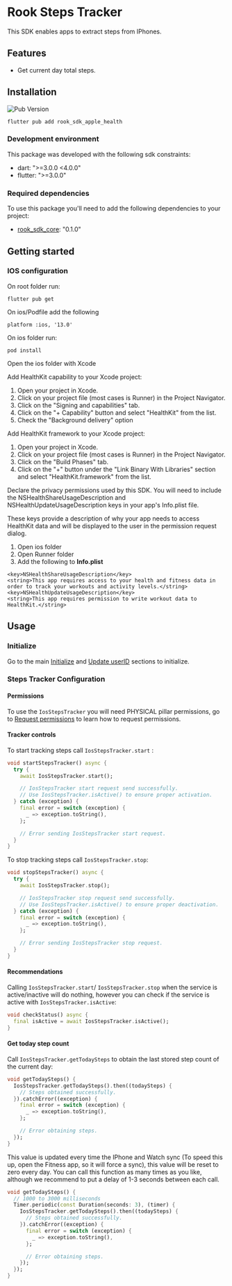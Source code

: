 # Rook Steps Tracker

This SDK enables apps to extract steps from IPhones.

## Features

* Get current day total steps.

## Installation

![Pub Version](https://img.shields.io/pub/v/rook_sdk_apple_health?style=for-the-badge&logo=flutter&label=pubdev&color=7200F7)

```text
flutter pub add rook_sdk_apple_health
```

### Development environment

This package was developed with the following sdk constraints:

* dart: ">=3.0.0 <4.0.0"
* flutter: ">=3.0.0"

### Required dependencies

To use this package you'll need to add the following dependencies to your project:

* [rook_sdk_core](https://pub.dev/packages/rook_sdk_core): "0.1.0"

## Getting started

### IOS configuration

On root folder run:

```text
flutter pub get
```

On ios/Podfile add the following

```text
platform :ios, '13.0'
```

On ios folder run:

```text
pod install
```

Open the ios folder with Xcode

Add HealthKit capability to your Xcode project:

1. Open your project in Xcode.
2. Click on your project file (most cases is Runner) in the Project Navigator.
3. Click on the "Signing and capabilities" tab.
4. Click on the "+ Capability" button and select "HealthKit" from the list.
5. Check the "Background delivery" option

Add HealthKit framework to your Xcode project:

1. Open your project in Xcode.
2. Click on your project file (most cases is Runner) in the Project Navigator.
3. Click on the "Build Phases" tab.
4. Click on the "+" button under the "Link Binary With Libraries" section and select "HealthKit.framework" from the
   list.

Declare the privacy permissions used by this SDK. You will need to include the NSHealthShareUsageDescription and
NSHealthUpdateUsageDescription keys in your app's Info.plist file.

These keys provide a description of why your app needs to access HealthKit data and will be displayed to the user in the
permission request dialog.

1. Open ios folder
2. Open Runner folder
3. Add the following to **Info.plist**

```plist
<key>NSHealthShareUsageDescription</key>
<string>This app requires access to your health and fitness data in order to track your workouts and activity levels.</string>
<key>NSHealthUpdateUsageDescription</key>
<string>This app requires permission to write workout data to HealthKit.</string>
```

## Usage

### Initialize

Go to the main [Initialize](README.md#initialize) and [Update userID](README.md#update-userid) sections to initialize.

### Steps Tracker Configuration

#### Permissions

To use the `IosStepsTracker` you will need PHYSICAL pillar permissions, go
to [Request permissions](README.md#request-permissions) to learn how to request permissions.

#### Tracker controls

To start tracking steps call `IosStepsTracker.start` :

```dart
void startStepsTracker() async {
  try {
    await IosStepsTracker.start();

    // IosStepsTracker start request send successfully. 
    // Use IosStepsTracker.isActive() to ensure proper activation.
  } catch (exception) {
    final error = switch (exception) {
      _ => exception.toString(),
    };

    // Error sending IosStepsTracker start request. 
  }
}
```

To stop tracking steps call `IosStepsTracker.stop`:

```dart
void stopStepsTracker() async {
  try {
    await IosStepsTracker.stop();

    // IosStepsTracker stop request send successfully. 
    // Use IosStepsTracker.isActive() to ensure proper deactivation.
  } catch (exception) {
    final error = switch (exception) {
      _ => exception.toString(),
    };

    // Error sending IosStepsTracker stop request. 
  }
}
```

#### Recommendations

Calling `IosStepsTracker.start`/ `IosStepsTracker.stop` when the service is active/inactive will do nothing,
however you can check if the service is active with `IosStepsTracker.isActive`:

```dart
void checkStatus() async {
  final isActive = await IosStepsTracker.isActive();
}
```

#### Get today step count

Call `IosStepsTracker.getTodaySteps` to obtain the last stored step count of the current day:

```dart
void getTodaySteps() {
  IosStepsTracker.getTodaySteps().then((todaySteps) {
    // Steps obtained successfully.
  }).catchError((exception) {
    final error = switch (exception) {
      _ => exception.toString(),
    };

    // Error obtaining steps.
  });
}
```

This value is updated every time the IPhone and Watch sync (To speed this up, open the Fitness app, so it will force a
sync), this value will be reset to zero every day. You can call this function as many times as you like, although we
recommend to put a delay of 1-3 seconds between each call.

```dart
void getTodaySteps() {
  // 1000 to 3000 milliseconds
  Timer.periodic(const Duration(seconds: 3), (timer) {
    IosStepsTracker.getTodaySteps().then((todaySteps) {
      // Steps obtained successfully.
    }).catchError((exception) {
      final error = switch (exception) {
        _ => exception.toString(),
      };

      // Error obtaining steps.
    });
  });
}
```

